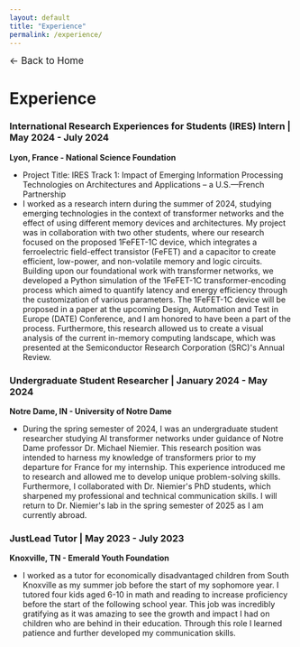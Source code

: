 ```yaml
---
layout: default
title: "Experience"
permalink: /experience/
---
```

<p><a href="/" style="text-decoration: none; font-size: 1.2em;">&#8592; Back to Home</a></p>

# Experience

### International Research Experiences for Students (IRES) Intern | May 2024 - July 2024
**Lyon, France - National Science Foundation**
- Project Title: IRES Track 1: Impact of Emerging Information Processing Technologies on Architectures and Applications – a U.S.—French Partnership
- I worked as a research intern during the summer of 2024, studying emerging technologies in the context of transformer networks and the effect of using different memory devices and architectures. My project was in collaboration with two other students, where our research focused on the proposed 1FeFET-1C device, which integrates a ferroelectric field-effect transistor (FeFET) and a capacitor to create efficient, low-power, and non-volatile memory and logic circuits. Building upon our foundational work with transformer networks, we developed a Python simulation of the 1FeFET-1C transformer-encoding process which aimed to quantify latency and energy efficiency through the customization of various parameters. The 1FeFET-1C device will be proposed in a paper at the upcoming Design, Automation and Test in Europe (DATE) Conference, and I am honored to have been a part of the process. Furthermore, this research allowed us to create a visual analysis of the current in-memory computing landscape, which was presented at the Semiconductor Research Corporation (SRC)'s Annual Review.

### Undergraduate Student Researcher | January 2024 - May 2024
**Notre Dame, IN - University of Notre Dame**
- During the spring semester of 2024, I was an undergraduate student researcher studying AI transformer networks under guidance of Notre Dame professor Dr. Michael Niemier. This research position was intended to harness my knowledge of transformers prior to my departure for France for my internship. This experience introduced me to research and allowed me to develop unique problem-solving skills. Furthermore, I collaborated with Dr. Niemier's PhD students, which sharpened my professional and technical communication skills. I will return to Dr. Niemier's lab in the spring semester of 2025 as I am currently abroad.

### JustLead Tutor | May 2023 - July 2023
**Knoxville, TN - Emerald Youth Foundation**
- I worked as a tutor for economically disadvantaged children from South Knoxville as my summer job before the start of my sophomore year. I tutored four kids aged 6-10 in math and reading to increase proficiency
before the start of the following school year. This job was incredibly gratifying as it was amazing to see the growth and impact I had on children who are behind in their education. Through this role I learned patience and further developed my communication skills.
